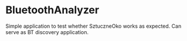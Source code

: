 BluetoothAnalyzer
=================

Simple application to test whether SztuczneOko works as expected. Can serve as BT discovery application.
